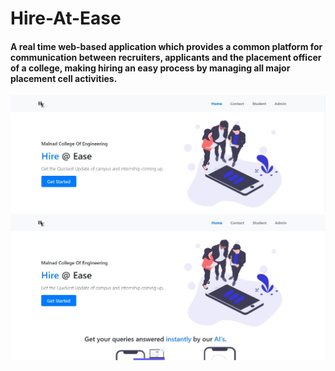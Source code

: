 # Hire-At-Ease
#### A real time web-based application which provides a common platform for communication between recruiters, applicants and the placement officer of a college, making hiring an easy process by managing all major placement cell activities.
![Home Page](https://github.com/srilakshmihs/Hire-At-Ease/blob/master/public/display/hm1.JPG)
![Home Page](https://github.com/srilakshmihs/Hire-At-Ease/blob/master/public/display/hm2.JPG)

